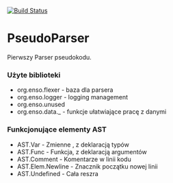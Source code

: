 [![Build Status](https://dev.azure.com/maciejmikolajek/maciejmikolajek/_apis/build/status/BinarySoftware.PseudoParser?branchName=master)](https://dev.azure.com/maciejmikolajek/maciejmikolajek/_build/latest?definitionId=1&branchName=master)

# PseudoParser
Pierwszy Parser pseudokodu.

### Użyte biblioteki
- org.enso.flexer - baza dla parsera
- org.enso.logger - logging management
- org.enso.unused 
- org.enso.data._ - funkcje ułatwiające pracę z danymi

### Funkcjonujące elementy AST
- AST.Var - Zmienne , z deklaracją typów
- AST.Func - Funkcja, z deklaracją argumentów
- AST.Comment - Komentarze w linii kodu
- AST.Elem.Newline - Znacznik początku nowej linii
- AST.Undefined - Cała reszra

